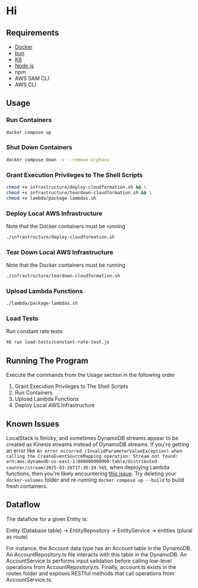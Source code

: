 # Hi

## Requirements

- [Docker](https://www.docker.com)
- [bun](https://bun.sh/)
- [K6](https://k6.io/)
- [Node.js](https://nodejs.org/en)
- npm
- AWS SAM CLI
- AWS CLI

## Usage

### Run Containers

```sh
docker compose up
```

### Shut Down Containers

```sh
docker compose down -v --remove-orphans
```

### Grant Execution Privileges to The Shell Scripts

```sh
chmod +x infrastructure/deploy-cloudformation.sh && \
chmod +x infrastructure/teardown-cloudformation.sh && \
chmod +x lambda/package-lambdas.sh
```

### Deploy Local AWS Infrastructure

Note that the Docker containers must be running

```sh
./infrastructure/deploy-cloudformation.sh
```

### Tear Down Local AWS Infrastructure

Note that the Docker containers must be running

```sh
./infrastructure/teardown-cloudformation.sh
```

### Upload Lambda Functions

```sh
./lambda/package-lambdas.sh
```

### Load Tests

Run constant rate tests

```sh
k6 run load-tests/constant-rate-test.js
```

## Running The Program

Execute the commands from the Usage section in the following order

1. Grant Execution Privileges to The Shell Scripts
2. Run Containers
3. Upload Lambda Functions
4. Deploy Local AWS Infrastructure

## Known Issues

LocalStack is finicky, and sometimes DynamoDB streams appear to be created as Kinesis streams instead
of DynamoDB streams. If you're getting an error like `An error occurred (InvalidParameterValueException) when calling the CreateEventSourceMapping operation: Stream not found: arn:aws:dynamodb:us-east-1:000000000000:table/distributed-counter/stream/2025-03-28T17:36:19.565`, when deploying Lambda functions, then you're
likely encountering [this issue](https://github.com/localstack/localstack/issues/10885). Try deleting
 your `docker-volumes` folder and re-running `docker compose up --build` to build fresh containers.

## Dataflow

The dataflow for a given Entity is:

Entity (Database table) -> EntityRepository -> EntityService -> entities (plural as route)

For instance, the Account data type has an Account table in the DynamoDB. An AccountRepository.ts file interacts with this table in the DynamoDB. An AccountService.ts performs input validation before calling low-level operations from AccountRepository.ts. Finally, account.ts exists in the routes folder and exposes RESTful methods that call operations from AccountService.ts.
